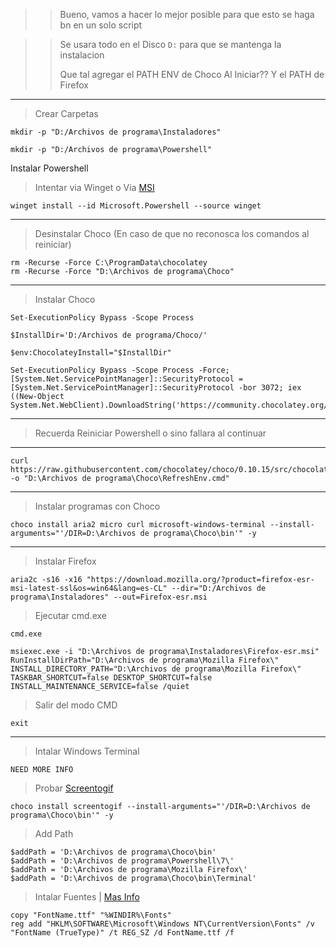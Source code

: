 >> Bueno, vamos a hacer lo mejor posible para que esto se haga bn en un solo script

>> Se usara todo en el Disco `D:` para que se mantenga la instalacion
>>
>> Que tal agregar el PATH ENV de Choco Al Iniciar??
>> Y el PATH de Firefox
---
> Crear Carpetas
```
mkdir -p "D:/Archivos de programa\Instaladores"
```
```
mkdir -p "D:/Archivos de programa\Powershell"
```

Instalar Powershell
> Intentar via Winget o Via [MSI](https://github.com/PowerShell/PowerShell/releases/latest/download/PowerShell-7.3.8-win-x64.msi)
```
winget install --id Microsoft.Powershell --source winget
```

---
> Desinstalar Choco (En caso de que no reconosca los comandos al reiniciar)
```
rm -Recurse -Force C:\ProgramData\chocolatey
rm -Recurse -Force "D:\Archivos de programa\Choco"
```

---
> Instalar Choco
```
Set-ExecutionPolicy Bypass -Scope Process
```
```
$InstallDir='D:/Archivos de programa/Choco/'
```
```
$env:ChocolateyInstall="$InstallDir"
```
```
Set-ExecutionPolicy Bypass -Scope Process -Force; [System.Net.ServicePointManager]::SecurityProtocol = [System.Net.ServicePointManager]::SecurityProtocol -bor 3072; iex ((New-Object System.Net.WebClient).DownloadString('https://community.chocolatey.org/install.ps1'))
```
---
> Recuerda Reiniciar Powershell o sino fallara al continuar
---
```
curl https://raw.githubusercontent.com/chocolatey/choco/0.10.15/src/chocolatey.resources/redirects/RefreshEnv.cmd -o "D:\Archivos de programa\Choco\RefreshEnv.cmd"
```

---
> Instalar programas con Choco
```
choco install aria2 micro curl microsoft-windows-terminal --install-arguments="'/DIR=D:\Archivos de programa\Choco\bin'" -y
```

---
> Instalar Firefox
```
aria2c -s16 -x16 "https://download.mozilla.org/?product=firefox-esr-msi-latest-ssl&os=win64&lang=es-CL" --dir="D:/Archivos de programa\Instaladores" --out=Firefox-esr.msi
```
> Ejecutar cmd.exe
```
cmd.exe
```
```
msiexec.exe -i "D:\Archivos de programa\Instaladores\Firefox-esr.msi" RunInstallDirPath="D:\Archivos de programa\Mozilla Firefox\" INSTALL_DIRECTORY_PATH="D:\Archivos de programa\Mozilla Firefox\" TASKBAR_SHORTCUT=false DESKTOP_SHORTCUT=false INSTALL_MAINTENANCE_SERVICE=false /quiet
```
> Salir del modo CMD
```
exit
```
---
> Intalar Windows Terminal
```
NEED MORE INFO
```

> Probar [Screentogif](https://www.screentogif.com/)
```
choco install screentogif --install-arguments="'/DIR=D:\Archivos de programa\Choco\bin'" -y
```

> Add Path
```
$addPath = 'D:\Archivos de programa\Choco\bin'
$addPath = 'D:\Archivos de programa\Powershell\7\'
$addPath = 'D:\Archivos de programa\Mozilla Firefox\'
$addPath = 'D:\Archivos de programa\Choco\bin\Terminal'
```

> Intalar Fuentes | [Mas Info](https://msfn.org/board/topic/28300-installing-fonts-temporarly/#comment-194037)
```
copy "FontName.ttf" "%WINDIR%\Fonts"
reg add "HKLM\SOFTWARE\Microsoft\Windows NT\CurrentVersion\Fonts" /v "FontName (TrueType)" /t REG_SZ /d FontName.ttf /f
```
